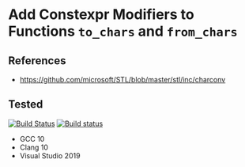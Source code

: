 # Add Constexpr Modifiers to Functions `to_chars` and `from_chars`

## References

* <https://github.com/microsoft/STL/blob/master/stl/inc/charconv>

## Tested

[![Build Status](https://travis-ci.org/Neargye/charconv-constexpr-proposal.svg?branch=master)](https://travis-ci.org/Neargye/charconv-constexpr-proposal)
[![Build status](https://ci.appveyor.com/api/projects/status/vmpejqk5uyts2ify/branch/master?svg=true)](https://ci.appveyor.com/project/Neargye/charconv-constexpr-proposal/branch/master)

* GCC 10
* Clang 10
* Visual Studio 2019
